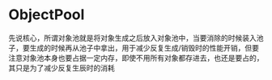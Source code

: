 # ObjectPool
 
先说核心，所谓对象池就是将对象生成之后放入对象池中，当要消除的时候装入池子，要生成的时候再从池子中拿出，用于减少反复生成/销毁时的性能开销，但要注意对象池本身也要占据一定内存，即使不用所有对象都存进去，也还是要占的，其只是为了减少反复生辰时的消耗  

